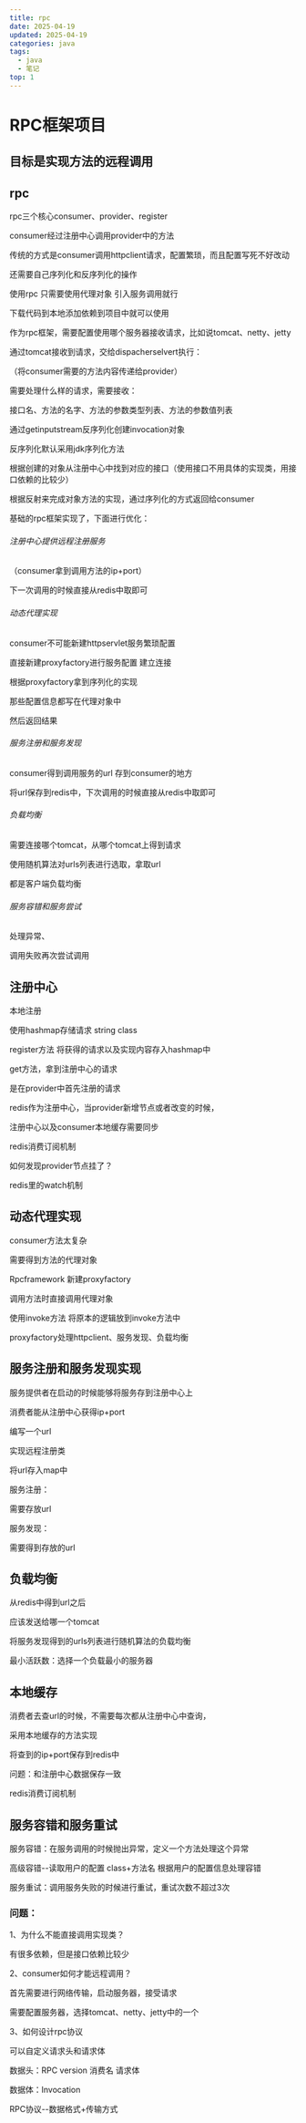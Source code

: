 ```yaml
---
title: rpc
date: 2025-04-19
updated: 2025-04-19
categories: java
tags:
  - java
  - 笔记
top: 1
---
```

# RPC框架项目

## 目标是实现方法的远程调用

## rpc

rpc三个核心consumer、provider、register

consumer经过注册中心调用provider中的方法

传统的方式是consumer调用httpclient请求，配置繁琐，而且配置写死不好改动

还需要自己序列化和反序列化的操作



使用rpc 只需要使用代理对象 引入服务调用就行

下载代码到本地添加依赖到项目中就可以使用

作为rpc框架，需要配置使用哪个服务器接收请求，比如说tomcat、netty、jetty

通过tomcat接收到请求，交给dispacherselvert执行：

（将consumer需要的方法内容传递给provider）

需要处理什么样的请求，需要接收：

接口名、方法的名字、方法的参数类型列表、方法的参数值列表

通过getinputstream反序列化创建invocation对象

反序列化默认采用jdk序列化方法

根据创建的对象从注册中心中找到对应的接口（使用接口不用具体的实现类，用接口依赖的比较少）

根据反射来完成对象方法的实现，通过序列化的方式返回给consumer



基础的rpc框架实现了，下面进行优化：



###### 注册中心提供远程注册服务

（consumer拿到调用方法的ip+port）

下一次调用的时候直接从redis中取即可

###### 动态代理实现

consumer不可能新建httpservlet服务繁琐配置

直接新建proxyfactory进行服务配置 建立连接

根据proxyfactory拿到序列化的实现

那些配置信息都写在代理对象中

然后返回结果

###### 服务注册和服务发现

consumer得到调用服务的url 存到consumer的地方

将url保存到redis中，下次调用的时候直接从redis中取即可

###### 负载均衡

需要连接哪个tomcat，从哪个tomcat上得到请求

使用随机算法对urls列表进行选取，拿取url

都是客户端负载均衡

###### 服务容错和服务尝试

处理异常、

调用失败再次尝试调用



## 注册中心

本地注册

使用hashmap存储请求 string class

register方法 将获得的请求以及实现内容存入hashmap中

get方法，拿到注册中心的请求

是在provider中首先注册的请求



redis作为注册中心，当provider新增节点或者改变的时候，

注册中心以及consumer本地缓存需要同步

redis消费订阅机制



如何发现provider节点挂了？

redis里的watch机制



## 动态代理实现

consumer方法太复杂

需要得到方法的代理对象

Rpcframework 新建proxyfactory

调用方法时直接调用代理对象

使用invoke方法 将原本的逻辑放到invoke方法中

proxyfactory处理httpclient、服务发现、负载均衡



## 服务注册和服务发现实现

服务提供者在启动的时候能够将服务存到注册中心上

消费者能从注册中心获得ip+port

编写一个url

实现远程注册类

将url存入map中

服务注册：

需要存放url

服务发现：

需要得到存放的url





## 负载均衡

从redis中得到url之后

应该发送给哪一个tomcat

将服务发现得到的urls列表进行随机算法的负载均衡



最小活跃数：选择一个负载最小的服务器



## 本地缓存

消费者去查url的时候，不需要每次都从注册中心中查询，

采用本地缓存的方法实现

将查到的ip+port保存到redis中

问题：和注册中心数据保存一致

redis消费订阅机制



## 服务容错和服务重试

服务容错：在服务调用的时候抛出异常，定义一个方法处理这个异常

高级容错--读取用户的配置 class+方法名 根据用户的配置信息处理容错

服务重试：调用服务失败的时候进行重试，重试次数不超过3次



### 问题：

1、为什么不能直接调用实现类？

有很多依赖，但是接口依赖比较少

2、consumer如何才能远程调用？

首先需要进行网络传输，启动服务器，接受请求

需要配置服务器，选择tomcat、netty、jetty中的一个

3、如何设计rpc协议

可以自定义请求头和请求体



数据头：RPC version 消费名 请求体

数据体：Invocation



RPC协议--数据格式+传输方式




















